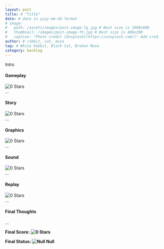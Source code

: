 ```yaml
---
layout: post
title: # "Title"
date: # date in yyyy-mm-dd format
# image:
#   path: /assets/images/post-image-lg.jpg # Best size is 1600x600
#   thumbnail: /images/post-image-th.jpg # Best size is 400x200
#   caption: "Photo credit [Unsplash](https://unsplash.com/)" Add credit
author: # rabbit, cat, muse
tag: # White Rabbit, Black Cat, Broken Muse
category: backlog
---
```


Intro

#### Gameplay
![0 Stars]({{site.images}}/backlog/0_5stars.gif)  
...

#### Story
![0 Stars]({{site.images}}/backlog/0_5stars.gif)  
...

#### Graphics
![0 Stars]({{site.images}}/backlog/0_5stars.gif)  
...

#### Sound
![0 Stars]({{site.images}}/backlog/0_5stars.gif)  
...

#### Replay
![0 Stars]({{site.images}}/backlog/0_5stars.gif)  
...

#### Final Thoughts
...

**Final Score: ![0 Stars]({{site.images}}/backlog/0_5stars.gif)**

**Final Status: ![Null]({{site.images}}/backlog/null.gif) Null**
